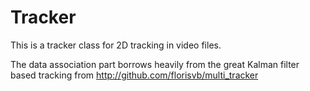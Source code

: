 # Tracker

This is a tracker class for 2D tracking in video files. 

The data association part borrows heavily from the great Kalman filter based tracking from http://github.com/florisvb/multi_tracker

